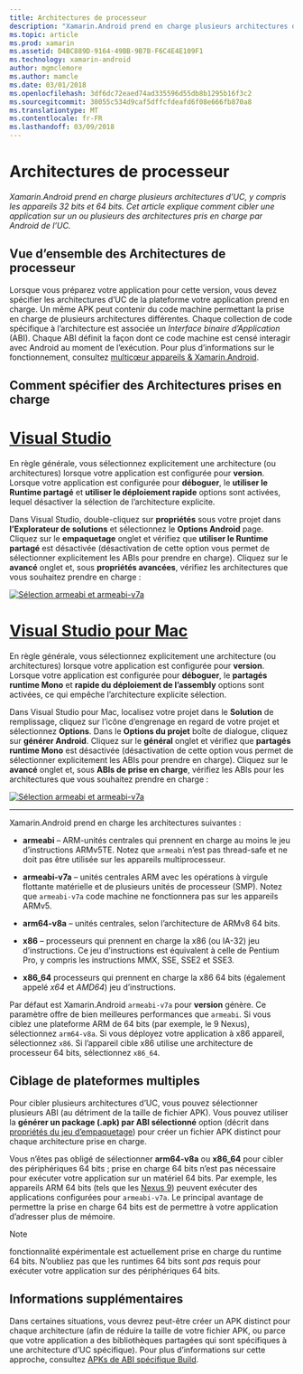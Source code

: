 ```yaml
---
title: Architectures de processeur
description: "Xamarin.Android prend en charge plusieurs architectures d’UC, y compris les appareils 32 bits et 64 bits. Cet article explique comment cibler une application sur un ou plusieurs des architectures pris en charge par Android de l’UC."
ms.topic: article
ms.prod: xamarin
ms.assetid: D4BC889D-9164-49BB-9B7B-F6C4E4E109F1
ms.technology: xamarin-android
author: mgmclemore
ms.author: mamcle
ms.date: 03/01/2018
ms.openlocfilehash: 3df6dc72eaed74ad335596d55db8b1295b16f3c2
ms.sourcegitcommit: 30055c534d9caf5dffcfdeafd6f08e666fb870a8
ms.translationtype: MT
ms.contentlocale: fr-FR
ms.lasthandoff: 03/09/2018
---
```

# <a name="cpu-architectures"></a>Architectures de processeur

_Xamarin.Android prend en charge plusieurs architectures d’UC, y compris les appareils 32 bits et 64 bits. Cet article explique comment cibler une application sur un ou plusieurs des architectures pris en charge par Android de l’UC._

## <a name="cpu-architectures-overview"></a>Vue d’ensemble des Architectures de processeur

Lorsque vous préparez votre application pour cette version, vous devez spécifier les architectures d’UC de la plateforme votre application prend en charge. Un même APK peut contenir du code machine permettant la prise en charge de plusieurs architectures différentes. Chaque collection de code spécifique à l’architecture est associée un *Interface binaire d’Application* (ABI). Chaque ABI définit la façon dont ce code machine est censé interagir avec Android au moment de l’exécution.
Pour plus d’informations sur le fonctionnement, consultez [multicœur appareils &amp; Xamarin.Android](~/android/deploy-test/multicore-devices.md).


## <a name="how-to-specify-supported-architectures"></a>Comment spécifier des Architectures prises en charge

# <a name="visual-studiotabvswin"></a>[Visual Studio](#tab/vswin)

En règle générale, vous sélectionnez explicitement une architecture (ou architectures) lorsque votre application est configurée pour **version**. Lorsque votre application est configurée pour **déboguer**, le **utiliser le Runtime partagé** et **utiliser le déploiement rapide** options sont activées, lequel désactiver la sélection de l’architecture explicite.

Dans Visual Studio, double-cliquez sur **propriétés** sous votre projet dans **l’Explorateur de solutions** et sélectionnez le **Options Android** page. Cliquez sur le **empaquetage** onglet et vérifiez que **utiliser le Runtime partagé** est désactivée (désactivation de cette option vous permet de sélectionner explicitement les ABIs pour prendre en charge). Cliquez sur le **avancé** onglet et, sous **propriétés avancées**, vérifiez les architectures que vous souhaitez prendre en charge :

[![Sélection armeabi et armeabi-v7a](cpu-architectures-images/vs/01-abi-selections-sml.png)](cpu-architectures-images/vs/01-abi-selections.png#lightbox)

# <a name="visual-studio-for-mactabvsmac"></a>[Visual Studio pour Mac](#tab/vsmac)

En règle générale, vous sélectionnez explicitement une architecture (ou architectures) lorsque votre application est configurée pour **version**. Lorsque votre application est configurée pour **déboguer**, le **partagés runtime Mono** et **rapide du déploiement de l’assembly** options sont activées, ce qui empêche l’architecture explicite sélection.

Dans Visual Studio pour Mac, localisez votre projet dans le **Solution** de remplissage, cliquez sur l’icône d’engrenage en regard de votre projet et sélectionnez **Options**. Dans le **Options du projet** boîte de dialogue, cliquez sur **générer Android**. Cliquez sur le **général** onglet et vérifiez que **partagés runtime Mono** est désactivée (désactivation de cette option vous permet de sélectionner explicitement les ABIs pour prendre en charge). Cliquez sur le **avancé** onglet et, sous **ABIs de prise en charge**, vérifiez les ABIs pour les architectures que vous souhaitez prendre en charge :

[![Sélection armeabi et armeabi-v7a](cpu-architectures-images/xs/01-abi-selections-sml.png)](cpu-architectures-images/xs/01-abi-selections.png#lightbox)

-----


Xamarin.Android prend en charge les architectures suivantes :

-   **armeabi** &ndash; ARM-unités centrales qui prennent en charge au moins le jeu d’instructions ARMv5TE. Notez que `armeabi` n’est pas thread-safe et ne doit pas être utilisée sur les appareils multiprocesseur.

-   **armeabi-v7a** &ndash; unités centrales ARM avec les opérations à virgule flottante matérielle et de plusieurs unités de processeur (SMP). Notez que `armeabi-v7a` code machine ne fonctionnera pas sur les appareils ARMv5.

-   **arm64-v8a** &ndash; unités centrales, selon l’architecture de ARMv8 64 bits.

-   **x86** &ndash; processeurs qui prennent en charge la x86 (ou IA-32) jeu d’instructions. Ce jeu d’instructions est équivalent à celle de Pentium Pro, y compris les instructions MMX, SSE, SSE2 et SSE3.

-   **x86_64** processeurs qui prennent en charge la x86 64 bits (également appelé *x64* et *AMD64*) jeu d’instructions.

Par défaut est Xamarin.Android `armeabi-v7a` pour **version** génère. Ce paramètre offre de bien meilleures performances que `armeabi`. Si vous ciblez une plateforme ARM de 64 bits (par exemple, le 9 Nexus), sélectionnez `arm64-v8a`. Si vous déployez votre application à x86 appareil, sélectionnez `x86`. Si l’appareil cible x86 utilise une architecture de processeur 64 bits, sélectionnez `x86_64`.

## <a name="targeting-multiple-platforms"></a>Ciblage de plateformes multiples

Pour cibler plusieurs architectures d’UC, vous pouvez sélectionner plusieurs ABI (au détriment de la taille de fichier APK). Vous pouvez utiliser la **générer un package (.apk) par ABI sélectionné** option (décrit dans [propriétés du jeu d’empaquetage](~/android/deploy-test/release-prep/index.md#Set_Packaging_Properties)) pour créer un fichier APK distinct pour chaque architecture prise en charge.

Vous n’êtes pas obligé de sélectionner **arm64-v8a** ou **x86_64** pour cibler des périphériques 64 bits ; prise en charge 64 bits n’est pas nécessaire pour exécuter votre application sur un matériel 64 bits. Par exemple, les appareils ARM 64 bits (tels que les [Nexus 9](http://www.google.com/nexus/9/)) peuvent exécuter des applications configurées pour `armeabi-v7a`. Le principal avantage de permettre la prise en charge 64 bits est de permettre à votre application d’adresser plus de mémoire.

> [!NOTE]
> fonctionnalité expérimentale est actuellement prise en charge du runtime 64 bits. N’oubliez pas que les runtimes 64 bits sont *pas* requis pour exécuter votre application sur des périphériques 64 bits. 

## <a name="additional-information"></a>Informations supplémentaires

Dans certaines situations, vous devrez peut-être créer un APK distinct pour chaque architecture (afin de réduire la taille de votre fichier APK, ou parce que votre application a des bibliothèques partagées qui sont spécifiques à une architecture d’UC spécifique).
Pour plus d’informations sur cette approche, consultez [APKs de ABI spécifique Build](~/android/deploy-test/building-apps/abi-specific-apks.md).
